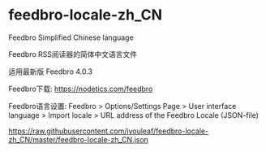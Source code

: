 # feedbro-locale-zh_CN
Feedbro Simplified Chinese language

Feedbro RSS阅读器的简体中文语言文件

适用最新版 Feedbro 4.0.3

Feedbro下载: https://nodetics.com/feedbro

Feedbro语言设置: Feedbro > Options/Settings Page > User interface language > Import locale > URL address of the Feedbro Locale (JSON-file)

https://raw.githubusercontent.com/iyouleaf/feedbro-locale-zh_CN/master/feedbro-locale-zh_CN.json
